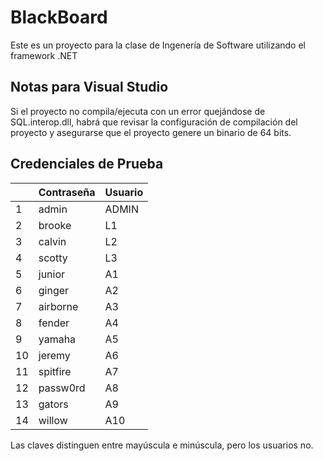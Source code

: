 # BlackBoard
Este es un proyecto para la clase de Ingenería de Software utilizando el framework .NET

## Notas para Visual Studio
Si el proyecto no compila/ejecuta con un error quejándose de SQL.interop.dll, habrá que revisar la configuración de compilación del proyecto y asegurarse que el proyecto genere un binario de 64 bits.

## Credenciales de Prueba
|    | Contraseña|	Usuario |
|----|-----------|--------------|
|1   |	admin	 |	ADMIN   |
|2   |	brooke	 |	L1 	|
|3   |	calvin	 |	L2	|	
|4   |	scotty	 |	L3	|
|5   |	junior	 |	A1	|
|6   |	ginger	 |	A2	|
|7   |	airborne |	A3	|
|8   |	fender	 |	A4	|
|9   |	yamaha	 |	A5	|
|10  |	jeremy	 |	A6	|
|11  |	spitfire |	A7	|
|12  |	passw0rd |      A8	|
|13  |	gators	 |	A9      |
|14  |  willow	 |	A10	|

Las claves distinguen entre mayúscula e minúscula, pero los usuarios no.
